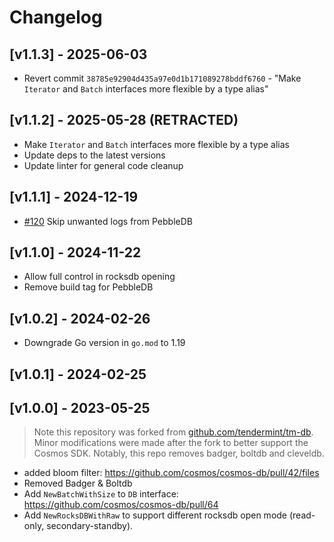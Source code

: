 # Changelog

## [v1.1.3] - 2025-06-03

* Revert commit `38785e92904d435a97e0d1b171089278bddf6760` - "Make `Iterator` and `Batch` interfaces more flexible by a type alias"

## [v1.1.2] - 2025-05-28 (RETRACTED)

* Make `Iterator` and `Batch` interfaces more flexible by a type alias
* Update deps to the latest versions
* Update linter for general code cleanup

## [v1.1.1] - 2024-12-19

* [#120](https://github.com/cosmos/cosmos-db/pull/120) Skip unwanted logs from PebbleDB

## [v1.1.0] - 2024-11-22

* Allow full control in rocksdb opening
* Remove build tag for PebbleDB

## [v1.0.2] - 2024-02-26

* Downgrade Go version in `go.mod` to 1.19

## [v1.0.1] - 2024-02-25

## [v1.0.0] - 2023-05-25

> Note this repository was forked from [github.com/tendermint/tm-db](https://github.com/tendermint/tm-db). Minor modifications were made after the fork to better support the Cosmos SDK. Notably, this repo removes badger, boltdb and cleveldb.

* added bloom filter:  <https://github.com/cosmos/cosmos-db/pull/42/files>
* Removed Badger & Boltdb
* Add `NewBatchWithSize` to `DB` interface: <https://github.com/cosmos/cosmos-db/pull/64>
* Add `NewRocksDBWithRaw` to support different rocksdb open mode (read-only, secondary-standby).
